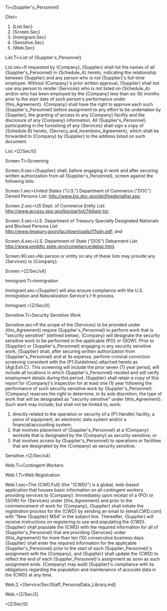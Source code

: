 Ti={Supplier's_Personnel}

Olist=<ol><li>{List.Sec}<li>{Screen.Sec}<li>{Immigrant.Sec}<li>{Sensitive.Sec}<li>{Web.Sec}</ol>

List.Ti=List of {Supplier's_Personnel}

List.sec=If requested by {Company}, {Supplier} shall list the names of all {Supplier's_Personnel} in {Schedule_A} hereto, indicating the relationship between {Supplier} and any person who is not {Supplier}'s full-time employee. Without {Company}'s prior written approval, {Supplier} shall not use any person to render {Services} who is not listed on {Schedule_A} and/or who has been employed by the {Company} less than six (6) months prior to the start date of such person's performance under {this_Agreement}. {Company} shall have the right to approve each such {Supplier's_Personnel} before assignment to any effort to be undertaken by {Supplier}, the granting of access to any {Company} facility and the disclosure of any {Company} information. All {Supplier's_Personnel} participating in the furnishing of any {Services} shall sign a copy of {Schedule B} hereto, {Secrecy_and_Inventions_Agreement}, which shall be forwarded to {Company} by {Supplier} to the address listed on such document.

List.=[Z/Sec/0]

Screen.Ti=Screening

Screen.0.sec={Supplier} shall, before engaging in work and after securing written authorization from all {Supplier's_Personnel}, screen against the following lists: 

Screen.1.sec=United States ("U.S.") Department of Commerce ("DOC") Denied Persons List: http://www.bis.doc.gov/dpl/thedeniallist.asp;

Screen.2.sec=US Dept. of Commerce Entity List: http://www.access.gpo.gov/bis/ear/txt/744spir.txt;

Screen.3.sec=U.S. Department of Treasury Specially Designated Nationals and Blocked Persons List: http://www.treasury.gov/ofac/downloads/t11sdn.pdf; and

Screen.4.sec=U.S. Department of State ("DOS") Debarment List: http://www.pmddtc.state.gov/compliance/debar.html.

Screen.90.sec=No person or entity on any of these lists may provide any {Services} to {Company}.

Screen.=[Z/Sec/s4]

Immigrant.Ti=Immigration

Immigrant.sec={Supplier} will also ensure compliance with the U.S. Immigration and Naturalization Service's I-9 process.

Immigrant.=[Z/Sec/0]

Sensitive.Ti=Security Sensitive Work

Sensitive.sec=If the scope of the {Services} to be provided under {this_Agreement} require {Supplier's_Personnel} to perform work that is "security sensitive" (defined below), {Company} will designate the security sensitive work to be performed in the applicable {PO} or {SOW}. Prior to {Supplier} or {Supplier's_Personnel} engaging in any security sensitive work, {Supplier} shall, after securing written authorization from {Supplier's_Personnel} and at its expense, perform criminal conviction screening consistent with the {P1.Guidelines} attached hereto as {Agt.Exh.C}. This screening will include the prior seven (7) year period, will include all locations in which {Supplier's_Personnel} resided and will verify employment details during this period. {Supplier} shall retain a copy of this report for {Company}'s inspection for at least one (1) year following the performance of such security sensitive work by {Supplier's_Personnel}. {Company} reserves the right to determine, in its sole discretion, the type of work that will be designated as "security sensitive" under {this_Agreement}. Such work may include, but shall not be limited to, work: <ol><li>directly related to the operation or security of a {P1.Handle} facility, a piece of equipment, an electronic data system and/or a financial/accounting system;</li><li>that involves placement of {Supplier's_Personnel} at a {Company} worksite that is designated by the {Company} as security sensitive; or</li><li>that involves access by {Supplier's_Personnel} to operations or facilities that are designated by the {Company} as security sensitive.</li></ol>

Sensitive.=[Z/Sec/s4]

Web.Ti=Contingent Workers

Web.1.Ti=Web Registration

Web.1.sec=The {CWD.Full} (the "{CWD}") is a global, web-based application that houses basic information on all contingent workers providing services to {Company}. Immediately upon receipt of a {PO} or {SOW} for {Services} under {this_Agreement} and prior to the commencement of work for {Company}, {Supplier} shall initiate the registration process for the {CWD} by sending an email to {email.CWD.com} with "New {Supplier} MSA" in the subject line. Thereafter, {Supplier} will receive instructions on registering to use and populating the {CWD}. {Supplier} shall populate the {CWD} with the required information for all of {Supplier's_Personnel} that are providing {Services} under {this_Agreement} for more than ten (10) consecutive business days. {Supplier} shall enter the required information for the applicable {Supplier's_Personnel} prior to the start of each {Supplier_Personnel}'s assignment with the {Company}, and {Supplier} shall update the {CWD} to reflect the end of each {Supplier_Personnel}'s assignment as soon as such assignment ends. {Company} may audit {Supplier}'s compliance with its obligations regarding the population and maintenance of accurate data in the {CWD} at any time.

Web.2.=[Service/Sec/Staff_PersonalData_Library.md]

Web.=[Z/Sec/2] 

=[Z/Sec/0]
